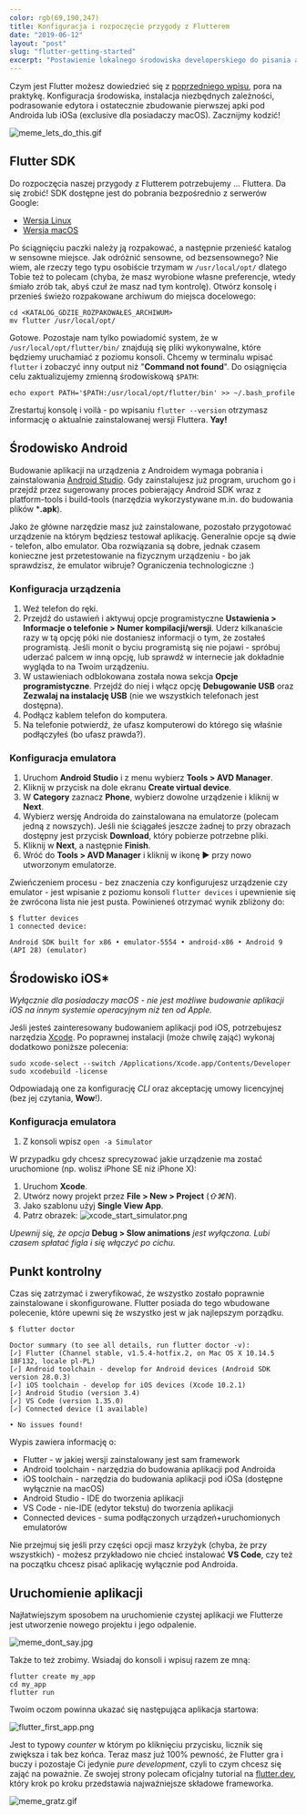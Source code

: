 ```yaml
---
color: rgb(69,190,247)
title: Konfiguracja i rozpoczęcie przygody z Flutterem
date: "2019-06-12"
layout: "post"
slug: "flutter-getting-started"
excerpt: "Postawienie lokalnego środowiska developerskiego do pisania aplikacji we Flutterze. Instalacja niezbędnych paczek, edytora, aż do zbudowania Swojej pierwszej prostej apki."
---
```


Czym jest Flutter możesz dowiedzieć się z [poprzedniego wpisu](/blog/flutter-intro/), pora na praktykę. Konfiguracja środowiska,
instalacja niezbędnych zależności, podrasowanie edytora i ostatecznie zbudowanie pierwszej apki pod Androida lub iOSa (exclusive dla posiadaczy macOS). Zacznijmy kodzić!

![meme_lets_do_this.gif](/assets/img/blog/getting_started/meme_lets_do_this.gif)

## Flutter SDK

Do rozpoczęcia naszej przygody z Flutterem potrzebujemy ... Fluttera. Da się zrobić! SDK dostępne jest do pobrania bezpośrednio z serwerów Google:

- [Wersja Linux](https://storage.googleapis.com/flutter_infra/releases/stable/linux/flutter_linux_1.17.5-stable.tar.xz)
- [Wersja macOS](https://storage.googleapis.com/flutter_infra/releases/stable/macos/flutter_macos_1.17.5-stable.zip)

Po ściągnięciu paczki należy ją rozpakować, a następnie przenieść katalog w sensowne miejsce. Jak odróżnić sensowne, od bezsensownego? Nie wiem, ale rzeczy tego typu osobiście trzymam w `/usr/local/opt/` dlatego Tobie też to polecam (chyba, że masz wyrobione własne preferencje, wtedy śmiało zrób tak, abyś czuł że masz nad tym kontrolę). Otwórz konsolę i przenieś świeżo rozpakowane archiwum do miejsca docelowego:

```shell
cd <KATALOG_GDZIE_ROZPAKOWAŁEŚ_ARCHIWUM>
mv flutter /usr/local/opt/
```

Gotowe. Pozostaje nam tylko powiadomić system, że w `/usr/local/opt/flutter/bin/` znajdują się pliki wykonywalne, które będziemy uruchamiać z poziomu konsoli. Chcemy w terminalu wpisać `flutter` i zobaczyć inny output niż "**Command not found**". Do osiągnięcia celu zaktualizujemy zmienną środowiskową `$PATH`:

```shell
echo export PATH='$PATH:/usr/local/opt/flutter/bin' >> ~/.bash_profile
```

Zrestartuj konsolę i voilà - po wpisaniu `flutter --version` otrzymasz informację o aktualnie zainstalowanej wersji Fluttera. **Yay!**

## Środowisko Android

Budowanie aplikacji na urządzenia z Androidem wymaga pobrania i zainstalowania [Android Studio](https://developer.android.com/studio). Gdy zainstalujesz już program, uruchom go i przejdź przez sugerowany proces pobierający Android SDK wraz z platform-tools i build-tools (narzędzia wykorzystywane m.in. do budowania plików ***.apk**).

Jako że główne narzędzie masz już zainstalowane, pozostało przygotować urządzenie na którym będziesz testował aplikację. Generalnie opcje są dwie - telefon, albo emulator. Oba rozwiązania są dobre, jednak czasem konieczne jest przetestowanie na fizycznym urządzeniu - bo jak sprawdzisz, że emulator wibruje? Ograniczenia technologiczne :)

### Konfiguracja urządzenia

1. Weź telefon do ręki.
2. Przejdź do ustawień i aktywuj opcje programistyczne **Ustawienia > Informacje o telefonie > Numer kompilacji/wersji**.  Uderz kilkanaście razy w tą opcję póki nie dostaniesz informacji o tym, że zostałeś programistą. Jeśli monit o byciu programistą się nie pojawi - spróbuj uderzać palcem w inną opcję, lub sprawdź w internecie jak dokładnie wygląda to na Twoim urządzeniu.
3. W ustawieniach odblokowana została nowa sekcja **Opcje programistyczne**. Przejdź do niej i włącz opcję **Debugowanie USB** oraz **Zezwalaj na instalację USB** (nie we wszystkich telefonach jest dostępna).
4. Podłącz kablem telefon do komputera.
5. Na telefonie potwierdź, że ufasz komputerowi do którego się właśnie podłączyłeś (bo ufasz prawda?).

### Konfiguracja emulatora

1. Uruchom **Android Studio** i z menu wybierz **Tools > AVD Manager**.
2. Kliknij w przycisk na dole ekranu **Create virtual device**.
3. W **Category** zaznacz **Phone**, wybierz dowolne urządzenie i kliknij w **Next**.
4. Wybierz wersję Androida do zainstalowana na emulatorze (polecam jedną z nowszych). Jeśli nie ściągałeś jeszcze żadnej to przy obrazach dostępny jest przycisk **Download**, który pobierze potrzebne pliki.
5. Kliknij w **Next**, a następnie **Finish**.
6. Wróć do **Tools > AVD Manager** i kliknij w ikonę **▶️** przy nowo utworzonym emulatorze.

Zwieńczeniem procesu - bez znaczenia czy konfigurujesz urządzenie czy emulator - jest wpisanie z poziomu konsoli `flutter devices` i upewnienie się że zwrócona lista nie jest pusta. Powinieneś otrzymać wynik zbliżony do:

```shell
$ flutter devices
1 connected device:

Android SDK built for x86 • emulator-5554 • android-x86 • Android 9 (API 28) (emulator)
```

## Środowisko iOS*

*Wyłącznie dla posiadaczy macOS - nie jest możliwe budowanie aplikacji iOS na innym systemie operacyjnym niż ten od Apple.*

Jeśli jesteś zainteresowany budowaniem aplikacji pod iOS, potrzebujesz narzędzia [Xcode](https://itunes.apple.com/us/app/xcode/id497799835). Po poprawnej instalacji (może chwilę zająć) wykonaj dodatkowo poniższe polecenia:

```shell
sudo xcode-select --switch /Applications/Xcode.app/Contents/Developer
sudo xcodebuild -license
```

Odpowiadają one za konfigurację *CLI* oraz akceptację umowy licencyjnej (bez jej czytania, **Wow**!).

### Konfiguracja emulatora

1. Z konsoli wpisz `open -a Simulator`

W przypadku gdy chcesz sprecyzować jakie urządzenie ma zostać uruchomione (np. wolisz iPhone SE niż iPhone X):

1. Uruchom **Xcode**.
2. Utwórz nowy projekt przez **File > New > Project** (*⇧⌘N*).
3. Jako szablonu użyj **Single View App**.
4. Patrz obrazek: ![xcode_start_simulator.png](/assets/img/blog/getting_started/xcode_start_simulator.png)

*Upewnij się, że opcja* **Debug > Slow animations** *jest wyłączona. Lubi czasem spłatać figla i się włączyć po cichu.*

## Punkt kontrolny

Czas się zatrzymać i zweryfikować, że wszystko zostało poprawnie zainstalowane i skonfigurowane. Flutter posiada do tego wbudowane polecenie, które upewni się że wszystko jest w jak najlepszym porządku.

```shell
$ flutter doctor

Doctor summary (to see all details, run flutter doctor -v):
[✓] Flutter (Channel stable, v1.5.4-hotfix.2, on Mac OS X 10.14.5 18F132, locale pl-PL)
[✓] Android toolchain - develop for Android devices (Android SDK version 28.0.3)
[✓] iOS toolchain - develop for iOS devices (Xcode 10.2.1)
[✓] Android Studio (version 3.4)
[✓] VS Code (version 1.35.0)
[✓] Connected device (1 available)

• No issues found!
```

Wypis zawiera informację o:
- Flutter - w jakiej wersji zainstalowany jest sam framework
- Android toolchain - narzędzia do budowania aplikacji pod Androida
- iOS toolchain - narzędzia do budowania aplikacji pod iOSa (dostępne wyłącznie na macOS)
- Android Studio - IDE do tworzenia aplikacji
- VS Code - nie-IDE (edytor tekstu) do tworzenia aplikacji
- Connected devices - suma podłączonych urządzeń+uruchomionych emulatorów

Nie przejmuj się jeśli przy części opcji masz krzyżyk (chyba, że przy wszystkich) - możesz przykładowo nie chcieć instalować **VS Code**, czy też na początku chcesz pisać aplikację wyłącznie pod Androida.

## Uruchomienie aplikacji

Najłatwiejszym sposobem na uruchomienie czystej aplikacji we Flutterze jest utworzenie nowego projektu i jego odpalenie.

![meme_dont_say.jpg](/assets/img/blog/getting_started/meme_dont_say.jpg)

Także to też zrobimy. Wsiadaj do konsoli i wpisuj razem ze mną:

```shell
flutter create my_app
cd my_app
flutter run
```

Twoim oczom powinna ukazać się następująca aplikacja startowa:

![flutter_first_app.png](/assets/img/blog/getting_started/flutter_first_app.png)

Jest to typowy *counter* w którym po kliknięciu przycisku, licznik się zwiększa i tak bez końca. Teraz masz już 100% pewność, że Flutter gra i buczy i pozostaje Ci jedynie *pure development*, czyli to czym chcesz się zająć na poważnie. Ze swojej strony polecam oficjalny tutorial na [flutter.dev](https://flutter.dev/docs/reference/tutorials), który krok po kroku przedstawia najważniejsze składowe frameworka. 

![meme_gratz.gif](/assets/img/blog/getting_started/meme_gratz.gif)
